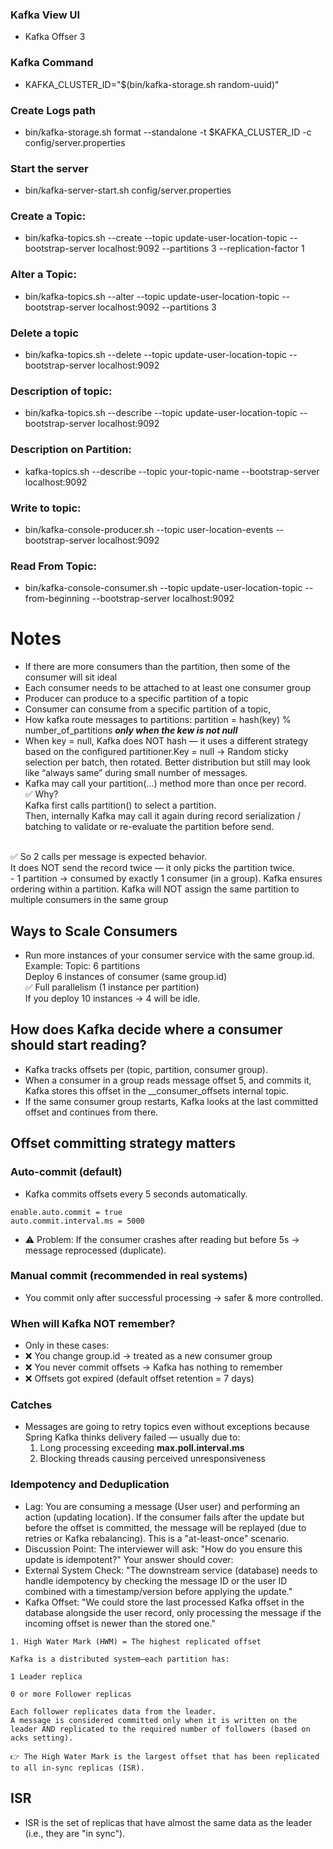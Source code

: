 
### Kafka View UI
- Kafka Offser 3
### Kafka Command
- KAFKA_CLUSTER_ID="$(bin/kafka-storage.sh random-uuid)"

### Create Logs path
- bin/kafka-storage.sh format --standalone -t $KAFKA_CLUSTER_ID -c config/server.properties

### Start the server
- bin/kafka-server-start.sh config/server.properties

### Create a Topic:
- bin/kafka-topics.sh --create --topic update-user-location-topic --bootstrap-server localhost:9092 --partitions 3 --replication-factor 1

### Alter a Topic:
- bin/kafka-topics.sh --alter --topic update-user-location-topic --bootstrap-server localhost:9092 --partitions 3

### Delete a topic
- bin/kafka-topics.sh --delete --topic update-user-location-topic --bootstrap-server localhost:9092



### Description of topic: <br>
- bin/kafka-topics.sh --describe --topic update-user-location-topic --bootstrap-server localhost:9092

### Description on Partition:
- kafka-topics.sh --describe --topic your-topic-name --bootstrap-server localhost:9092

### Write to topic:
- bin/kafka-console-producer.sh --topic user-location-events --bootstrap-server localhost:9092

### Read From Topic:
- bin/kafka-console-consumer.sh --topic update-user-location-topic --from-beginning --bootstrap-server localhost:9092


# Notes
- If there are more consumers than the partition, then some of the consumer will sit ideal
- Each consumer needs to be attached to at least one consumer group
- Producer can produce to a specific partition of a topic
- Consumer can consume from a specific partition of a topic,
- How kafka route messages to partitions: partition = hash(key) % number_of_partitions _**only when the kew is not null**_
- When key = null, Kafka does NOT hash — it uses a different strategy based on the configured partitioner.Key = null → Random sticky selection per batch, then rotated. Better distribution but still may look like “always same” during small number of messages.
- Kafka may call your partition(...) method more than once per record.<br>
✅ Why?<br>
Kafka first calls partition() to select a partition.  <br>
Then, internally Kafka may call it again during record serialization / batching to validate or re-evaluate the partition before send.<br>
<br>
✅ So 2 calls per message is expected behavior.<br>
It does NOT send the record twice — it only picks the partition twice.<br>
 - 1 partition → consumed by exactly 1 consumer (in a group).  
Kafka ensures ordering within a partition. Kafka will NOT assign the same partition to multiple consumers in the same group


## Ways to Scale Consumers
- Run more instances of your consumer service with the same group.id. <br>
Example: Topic: 6 partitions <br>
Deploy 6 instances of consumer (same group.id) <br>
✅ Full parallelism (1 instance per partition) <br>
If you deploy 10 instances → 4 will be idle.<br>


## How does Kafka decide where a consumer should start reading?
- Kafka tracks offsets per (topic, partition, consumer group).
- When a consumer in a group reads message offset 5, and commits it, Kafka stores this offset in the __consumer_offsets internal topic.
- If the same consumer group restarts, Kafka looks at the last committed offset and continues from there.

## Offset committing strategy matters
### Auto-commit (default)
- Kafka commits offsets every 5 seconds automatically.
```
enable.auto.commit = true
auto.commit.interval.ms = 5000
```
- ⚠ Problem: If the consumer crashes after reading but before 5s → message reprocessed (duplicate).

### Manual commit (recommended in real systems)
- You commit only after successful processing → safer & more controlled.

### When will Kafka NOT remember?
- Only in these cases:
- ❌ You change group.id → treated as a new consumer group
- ❌ You never commit offsets → Kafka has nothing to remember
- ❌ Offsets got expired (default offset retention = 7 days)


### Catches
- Messages are going to retry topics even without exceptions because Spring Kafka thinks delivery failed — usually due to:
  1. Long processing exceeding **max.poll.interval.ms** <br>
  2. Blocking threads causing perceived unresponsiveness


### Idempotency and Deduplication
- Lag: You are consuming a message (User user) and performing an action (updating location). If the consumer fails after the update but before the offset is committed, the message will be replayed (due to retries or Kafka rebalancing). This is a "at-least-once" scenario.
- Discussion Point: The interviewer will ask: "How do you ensure this update is idempotent?" Your answer should cover:
- External System Check: "The downstream service (database) needs to handle idempotency by checking the message ID or the user ID combined with a timestamp/version before applying the update."
- Kafka Offset: "We could store the last processed Kafka offset in the database alongside the user record, only processing the message if the incoming offset is newer than the stored one."


```
1. High Water Mark (HWM) = The highest replicated offset

Kafka is a distributed system—each partition has:

1 Leader replica

0 or more Follower replicas

Each follower replicates data from the leader.
A message is considered committed only when it is written on the leader AND replicated to the required number of followers (based on acks setting).

👉 The High Water Mark is the largest offset that has been replicated to all in-sync replicas (ISR).
```

## ISR
- ISR is the set of replicas that have almost the same data as the leader (i.e., they are "in sync").


